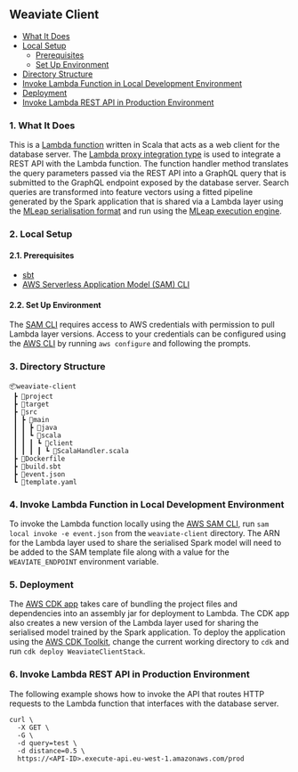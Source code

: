 ## Weaviate Client

- [What It Does](#1-what-it-does)
- [Local Setup](#2-local-setup)
  - [Prerequisites](#21-prerequisites)
  - [Set Up Environment](#22-set-up-environment)
- [Directory Structure](#3-directory-structure)
- [Invoke Lambda Function in Local Development Environment](#4-invoke-lambda-function-in-local-development-environment)
- [Deployment](#5-deployment)
- [Invoke Lambda REST API in Production Environment](#6-invoke-lambda-rest-api-in-production-environment)

### 1. What It Does

This is a [Lambda function](https://aws.amazon.com/lambda/) written in Scala that acts as a web client for the database server. The [Lambda proxy integration type](https://docs.aws.amazon.com/apigateway/latest/developerguide/set-up-lambda-integrations.html) is used to integrate a REST API with the Lambda function. The function handler method translates the query parameters passed via the REST API into a GraphQL query that is submitted to the GraphQL endpoint exposed by the database server. Search queries are transformed into feature vectors using a fitted pipeline generated by the Spark application that is shared via a Lambda layer using the [MLeap serialisation format](https://combust.github.io/mleap-docs/core-concepts/mleap-bundles.html) and run using the [MLeap execution engine](https://combust.github.io/mleap-docs/core-concepts/mleap-runtime.html).

### 2. Local Setup

#### 2.1. Prerequisites

- [sbt](https://www.scala-sbt.org/download.html)
- [AWS Serverless Application Model (SAM) CLI](https://aws.amazon.com/serverless/sam/)

#### 2.2. Set Up Environment

The [SAM CLI](https://aws.amazon.com/serverless/sam/) requires access to AWS credentials with permission to pull Lambda layer versions. Access to your credentials can be configured using the [AWS CLI](https://docs.aws.amazon.com/cli/latest/userguide/getting-started-install.html) by running `aws configure` and following the prompts.

### 3. Directory Structure

```
📦weaviate-client
 ┣ 📂project
 ┣ 📂target
 ┣ 📂src
 ┃ ┣ 📂main
 ┃ ┃ ┣ 📂java
 ┃ ┃ ┗ 📂scala
 ┃ ┃ ┃ ┗ 📂client
 ┃ ┃ ┃ ┃ ┗ 📜ScalaHandler.scala
 ┣ 📜Dockerfile
 ┣ 📜build.sbt
 ┣ 📜event.json
 ┗ 📜template.yaml
```

### 4. Invoke Lambda Function in Local Development Environment

To invoke the Lambda function locally using the [AWS SAM CLI](https://docs.aws.amazon.com/serverless-application-model/latest/developerguide/serverless-sam-reference.html#serverless-sam-cli), run `sam local invoke -e event.json` from the `weaviate-client` directory. The ARN for the Lambda layer used to share the serialised Spark model will need to be added to the SAM template file along with a value for the `WEAVIATE_ENDPOINT` environment variable.

### 5. Deployment

The [AWS CDK app](#5-aws-cdk-app) takes care of bundling the project files and dependencies into an assembly jar for deployment to Lambda. The CDK app also creates a new version of the Lambda layer used for sharing the serialised model trained by the Spark application. To deploy the application using the [AWS CDK Toolkit](https://docs.aws.amazon.com/cdk/v2/guide/cli.html), change the current working directory to `cdk` and run `cdk deploy WeaviateClientStack`.

### 6. Invoke Lambda REST API in Production Environment

The following example shows how to invoke the API that routes HTTP requests to the Lambda function that interfaces with the database server.

```shell
curl \
  -X GET \
  -G \
  -d query=test \
  -d distance=0.5 \
  https://<API-ID>.execute-api.eu-west-1.amazonaws.com/prod
```
